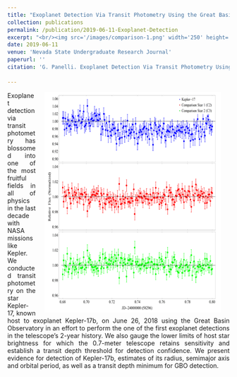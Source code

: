 ```yaml
---
title: "Exoplanet Detection Via Transit Photometry Using the Great Basin Observatory"
collection: publications
permalink: /publication/2019-06-11-Exoplanet-Detection
excerpt: "<br/><img src='/images/comparison-1.png' width='250' height='314' align='right'> This paper is about the detection of Kepler-17b with the Great Basin Observatory (GBO). We performed one of the first exoplanet detections in the GBO's history and established a minimum transit depth for confidence in detection with the GBO."
date: 2019-06-11
venue: 'Nevada State Undergraduate Research Journal'
paperurl: ''
citation: 'G. Panelli. Exoplanet Detection Via Transit Photometry Using the Great Basin Observatory. <i>Nevada State Undergraduate Research Journal</i>.V5:I1 Spring-2019. (2019). <a href="http://dx.doi.org/10.15629/6.7.8.7.5_5-1_S-2019_4">doi:10.15629/6.7.8.7.5_5-1_S-2019_4.</a>. '

---
```

<div align="justify">
<p><img src="/images/comparison-1.png" width="400" height="500" align="right" hspace="20"/>
Exoplanet detection via transit photometry has blossomed into one of the most fruitful fields in all of physics in the last decade with NASA missions like Kepler. We conducted transit photometry on the star Kepler-17, known host to exoplanet Kepler-17b, on June 26, 2018 using the Great Basin Observatory in an effort to perform the one of the first exoplanet detections in the telescope’s 2-year history. We also gauge the lower limits of host star brightness for which the 0.7-meter telescope retains sensitivity and establish a transit depth threshold for detection confidence. We present evidence for detection of Kepler-17b, estimates of its radius, semimajor axis and orbital period, as well as a transit depth minimum for GBO detection.
</p>
</div>